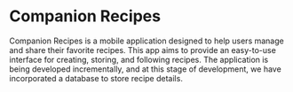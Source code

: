 # Companion Recipes

Companion Recipes is a mobile application designed to help users manage and share their favorite recipes. 
This app aims to provide an easy-to-use interface for creating, storing, and following recipes. 
The application is being developed incrementally, and at this stage of development, we have incorporated a database to store recipe details.
